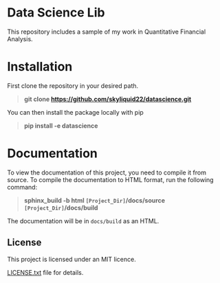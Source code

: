 # Data Science Lib
This repository includes a sample of my work in Quantitative Financial Analysis. 

# Installation
First clone the repository in your desired path.
> **git clone https://github.com/skyliquid22/datascience.git**

You can then install the package locally with pip
> **pip install -e datascience**

# Documentation
To view the documentation of this project, you need to compile it from source. To compile the documentation to HTML format, run the following command:

> **sphinx_build -b html `[Project_Dir]`/docs/source `[Project_Dir]`/docs/build**

The documentation will be in `docs/build` as an HTML.

## License

This project is licensed under an MIT licence.

[LICENSE.txt](https://github.com/skyliquid22/datascience/blob/master/LICENSE.txt) file for details.
